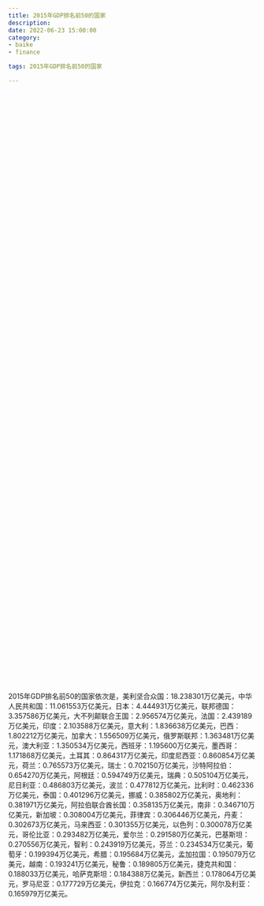 ```yaml
---
title: 2015年GDP排名前50的国家
description:
date: 2022-06-23 15:00:00
category:
- baike
- finance

tags: 2015年GDP排名前50的国家

---
```


<!-- 引入刚刚下载的 ECharts 文件 -->
<script src="/assets/js/charts/echarts.min.js"></script>

<!-- 为 ECharts 准备一个定义了宽高的 DOM -->
<div id="myChart" style="width: 100%;height:1200px;"></div>

<div>
<p class="paragraph">2015年GDP排名前50的国家依次是，美利坚合众国：18.238301万亿美元，中华人民共和国：11.061553万亿美元，日本：4.444931万亿美元，联邦德国：3.357586万亿美元，大不列颠联合王国：2.956574万亿美元，法国：2.439189万亿美元，印度：2.103588万亿美元，意大利：1.836638万亿美元，巴西：1.802212万亿美元，加拿大：1.556509万亿美元，俄罗斯联邦：1.363481万亿美元，澳大利亚：1.350534万亿美元，西班牙：1.195600万亿美元，墨西哥：1.171868万亿美元，土耳其：0.864317万亿美元，印度尼西亚：0.860854万亿美元，荷兰：0.765573万亿美元，瑞士：0.702150万亿美元，沙特阿拉伯：0.654270万亿美元，阿根廷：0.594749万亿美元，瑞典：0.505104万亿美元，尼日利亚：0.486803万亿美元，波兰：0.477812万亿美元，比利时：0.462336万亿美元，泰国：0.401296万亿美元，挪威：0.385802万亿美元，奥地利：0.381971万亿美元，阿拉伯联合酋长国：0.358135万亿美元，南非：0.346710万亿美元，新加坡：0.308004万亿美元，菲律宾：0.306446万亿美元，丹麦：0.302673万亿美元，马来西亚：0.301355万亿美元，以色列：0.300078万亿美元，哥伦比亚：0.293482万亿美元，爱尔兰：0.291580万亿美元，巴基斯坦：0.270556万亿美元，智利：0.243919万亿美元，芬兰：0.234534万亿美元，葡萄牙：0.199394万亿美元，希腊：0.195684万亿美元，孟加拉国：0.195079万亿美元，越南：0.193241万亿美元，秘鲁：0.189805万亿美元，捷克共和国：0.188033万亿美元，哈萨克斯坦：0.184388万亿美元，新西兰：0.178064万亿美元，罗马尼亚：0.177729万亿美元，伊拉克：0.166774万亿美元，阿尔及利亚：0.165979万亿美元。</p>
</div>

<script>
    var chartDom = document.getElementById('myChart');
    var myChart = echarts.init(chartDom);
    var option;

    option = {
        title: {
            text: ''
        },
        tooltip: {
            trigger: 'axis',
            axisPointer: {
                type: 'shadow'
            }
        },
        legend: {},
        grid: {
            left: '0%',
            right: '0%',
            bottom: '3%',
            containLabel: true
        },
        xAxis: {
            type: 'value',
            boundaryGap: [0, 0.01]
        },
        yAxis: {
            type: 'category',
            data: ["阿尔及利亚", "伊拉克", "罗马尼亚", "新西兰", "哈萨克斯坦", "捷克共和国", "秘鲁", "越南", "孟加拉国", "希腊", "葡萄牙", "芬兰", "智利", "巴基斯坦", "爱尔兰", "哥伦比亚", "以色列", "马来西亚", "丹麦", "菲律宾", "新加坡", "南非", "阿拉伯联合酋长国", "奥地利", "挪威", "泰国", "比利时", "波兰", "尼日利亚", "瑞典", "阿根廷", "沙特阿拉伯", "瑞士", "荷兰", "印度尼西亚", "土耳其", "墨西哥", "西班牙", "澳大利亚", "俄罗斯联邦", "加拿大", "巴西", "意大利", "印度", "法国", "大不列颠联合王国", "联邦德国", "日本", "中华人民共和国", "美利坚合众国"]
        },
        series: [
            {
                itemStyle: {
                    color: "#00868B"
                },
                name: '（单位：万亿美元）',
                type: 'bar',
                data: [0.165979, 0.166774, 0.177729, 0.178064, 0.184388, 0.188033, 0.189805, 0.193241, 0.195079, 0.195684, 0.199394, 0.234534, 0.243919, 0.270556, 0.291580, 0.293482, 0.300078, 0.301355, 0.302673, 0.306446, 0.308004, 0.346710, 0.358135, 0.381971, 0.385802, 0.401296, 0.462336, 0.477812, 0.486803, 0.505104, 0.594749, 0.654270, 0.702150, 0.765573, 0.860854, 0.864317, 1.171868, 1.195600, 1.350534, 1.363481, 1.556509, 1.802212, 1.836638, 2.103588, 2.439189, 2.956574, 3.357586, 4.444931, 11.061553, 18.238301]
            }
        ]
    };

    option && myChart.setOption(option);

</script>
